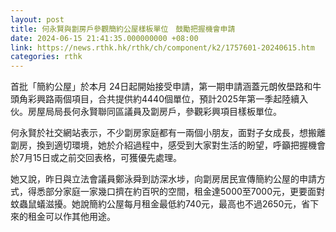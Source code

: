 ```yaml
---
layout: post
title: 何永賢與劏房戶參觀簡約公屋樣板單位　鼓勵把握機會申請
date: 2024-06-15 21:41:35.000000000 +08:00
link: https://news.rthk.hk/rthk/ch/component/k2/1757601-20240615.htm
categories: rthk
---
```


首批「簡約公屋」於本月 24日起開始接受申請，第一期申請涵蓋元朗攸壆路和牛頭角彩興路兩個項目，合共提供約4440個單位，預計2025年第一季起陸續入伙。房屋局局長何永賢聯同區議員及劏房戶，參觀彩興項目樣板單位。

何永賢於社交網站表示，不少劏房家庭都有一兩個小朋友，面對子女成長，想搬離劏房，換到適切環境，她於介紹過程中，感受到大家對生活的盼望，呼籲把握機會於7月15日或之前交回表格，可獲優先處理。

她又說，昨日與立法會議員鄭泳舜到訪深水埗，向劏房居民宣傳簡約公屋的申請方式，得悉部分家庭一家幾口擠在約百呎的空間，租金達5000至7000元，更要面對蚊蟲鼠蟻滋擾。她說簡約公屋每月租金最低約740元，最高也不過2650元，省下來的租金可以作其他用途。
